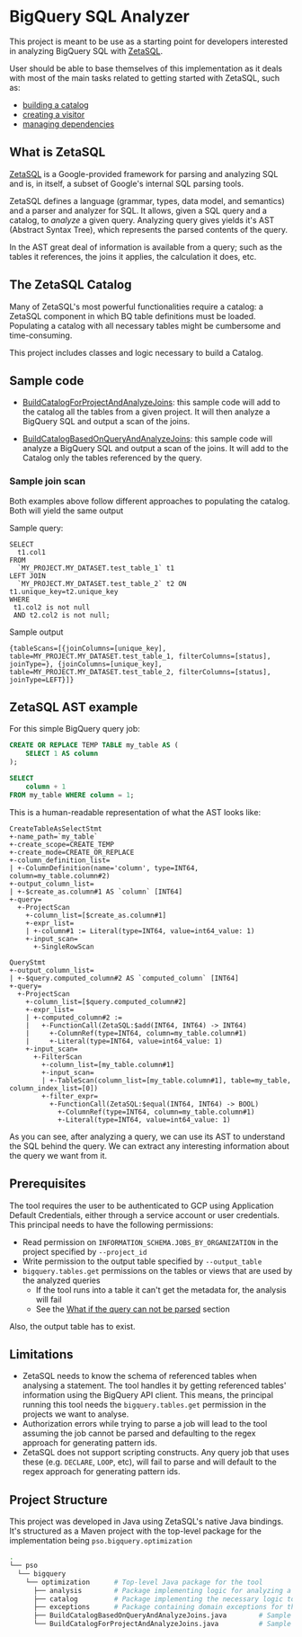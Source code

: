 # BigQuery SQL Analyzer

This project is meant to be use as a starting point for developers interested in 
analyzing BigQuery SQL with [ZetaSQL](https://github.com/google/zetasql).

User should be able to base themselves of this
implementation as it deals with most of the main tasks related to getting
started with ZetaSQL, such as:
* [building a catalog](./src/main/java/com/pso/bigquery/optimization/BuildCatalogForProjectAndAnalyzeJoins.java)
* [creating a visitor](./src/main/java/com/pso/bigquery/optimization/analysis/visitors/ExtractScansVisitor.java)
* [managing dependencies](./pom.xml)

## What is ZetaSQL
[ZetaSQL](https://github.com/google/zetasql) is a Google-provided framework for parsing and analyzing SQL and is, in
itself, a subset of Google's internal SQL parsing tools.

ZetaSQL defines a language (grammar, types, data model, and semantics) and a
parser and analyzer for SQL. It allows, given a SQL query and a catalog,
to *analyze* a given query. Analyzing query gives yields it's AST
(Abstract Syntax Tree), which represents the parsed contents of the query.

In the AST great deal of information is available from a query; such as
the tables it references, the joins it applies, the calculation it does, etc.


## The ZetaSQL Catalog
Many of ZetaSQL's most powerful functionalities require a catalog: a ZetaSQL
component in which BQ table definitions must be loaded. Populating a catalog
with all necessary tables might be cumbersome and time-consuming.

This project includes classes and logic necessary to build a Catalog.

## Sample code

* [BuildCatalogForProjectAndAnalyzeJoins](./src/main/java/com/pso/bigquery/optimization/BuildCatalogForProjectAndAnalyzeJoins.java): this sample code will add to the
  catalog all the tables from a given project. It will then analyze a BigQuery SQL
  and output a scan of the joins.

* [BuildCatalogBasedOnQueryAndAnalyzeJoins](./src/main/java/com/pso/bigquery/optimization/BuildCatalogBasedOnQueryAndAnalyzeJoins.java): this sample code will analyze a 
BigQuery SQL and output a scan of the joins. It will add to the Catalog only the 
tables referenced by the query.

### Sample join scan
Both examples above follow different approaches to populating the catalog. Both 
will yield the same output

Sample query:
```
SELECT
  t1.col1
FROM 
  `MY_PROJECT.MY_DATASET.test_table_1` t1
LEFT JOIN
  `MY_PROJECT.MY_DATASET.test_table_2` t2 ON t1.unique_key=t2.unique_key
WHERE
 t1.col2 is not null
 AND t2.col2 is not null;
```

Sample output
```
{tableScans=[{joinColumns=[unique_key], table=MY_PROJECT.MY_DATASET.test_table_1, filterColumns=[status], joinType=}, {joinColumns=[unique_key], table=MY_PROJECT.MY_DATASET.test_table_2, filterColumns=[status], joinType=LEFT}]}
```


## ZetaSQL AST example
For this simple BigQuery query job:

``` sql
CREATE OR REPLACE TEMP TABLE my_table AS (
    SELECT 1 AS column
);

SELECT
    column + 1
FROM my_table WHERE column = 1;
```

This is a human-readable representation of what the AST looks like:

```
CreateTableAsSelectStmt
+-name_path=`my_table`
+-create_scope=CREATE_TEMP
+-create_mode=CREATE_OR_REPLACE
+-column_definition_list=
| +-ColumnDefinition(name='column', type=INT64, column=my_table.column#2)
+-output_column_list=
| +-$create_as.column#1 AS `column` [INT64]
+-query=
  +-ProjectScan
    +-column_list=[$create_as.column#1]
    +-expr_list=
    | +-column#1 := Literal(type=INT64, value=int64_value: 1)
    +-input_scan=
      +-SingleRowScan

QueryStmt
+-output_column_list=
| +-$query.computed_column#2 AS `computed_column` [INT64]
+-query=
  +-ProjectScan
    +-column_list=[$query.computed_column#2]
    +-expr_list=
    | +-computed_column#2 :=
    |   +-FunctionCall(ZetaSQL:$add(INT64, INT64) -> INT64)
    |     +-ColumnRef(type=INT64, column=my_table.column#1)
    |     +-Literal(type=INT64, value=int64_value: 1)
    +-input_scan=
      +-FilterScan
        +-column_list=[my_table.column#1]
        +-input_scan=
        | +-TableScan(column_list=[my_table.column#1], table=my_table, column_index_list=[0])
        +-filter_expr=
          +-FunctionCall(ZetaSQL:$equal(INT64, INT64) -> BOOL)
            +-ColumnRef(type=INT64, column=my_table.column#1)
            +-Literal(type=INT64, value=int64_value: 1)
```

As you can see, after analyzing a query, we can use its AST to understand the SQL behind the query. We can extract any interesting information about the query we want from it.



## Prerequisites

The tool requires the user to be authenticated to GCP using Application Default Credentials, either through a service account or user credentials.
This principal needs to have the following permissions:
* Read permission on `INFORMATION_SCHEMA.JOBS_BY_ORGANIZATION` in the project specified by `--project_id`
* Write permission to the output table specified by `--output_table`
* `bigquery.tables.get` permissions on the tables or views that are used by the analyzed queries
    * If the tool runs into a table it can't get the metadata for, the analysis will fail
    * See the [What if the query can not be parsed](#what-if-the-query-can-not-be-parsed) section

Also, the output table has to exist.


## Limitations
* ZetaSQL needs to know the schema of referenced tables when analysing a
  statement. The tool handles it by getting referenced tables' information
  using the BigQuery API client. This means, the principal running this tool
  needs the `bigquery.tables.get` permission in the projects we want to analyse.
* Authorization errors while trying to parse a job will lead to the tool
  assuming the job cannot be parsed and defaulting to the regex approach for
  generating pattern ids.
* ZetaSQL does not support scripting constructs. Any query job that uses these
  (e.g. `DECLARE`, `LOOP`, etc), will fail to parse and will default to the regex
  approach for generating pattern ids.

## Project Structure

This project was developed in Java using ZetaSQL's native Java bindings.
It's structured as a Maven project with the top-level package for the implementation being `pso.bigquery.optimization`

``` bash
.
└── pso
  └── bigquery
    └── optimization      # Top-level Java package for the tool
      ├── analysis        # Package implementing logic for analyzing a BigQuery SQL and extracting information from it
      ├── catalog         # Package implementing the necessary logic to maintain a ZetaSQL catalog based on BigQuery
      ├── exceptions      # Package containing domain exceptions for the project
      ├── BuildCatalogBasedOnQueryAndAnalyzeJoins.java        # Sample code that scans a query and builds catalog on the go by adding tables referenced in the query
      └── BuildCatalogForProjectAndAnalyzeJoins.java          # Sample code that scans a query and builds catalog by adding all the tables in a given project 
```
